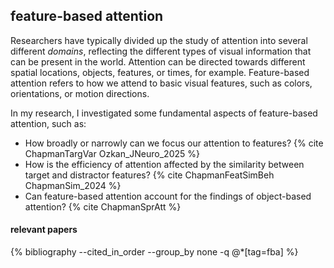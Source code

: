## feature-based attention

Researchers have typically divided up the study of attention into several different _domains_, reflecting the different types of visual information that can be present in the world.
Attention can be directed towards different spatial locations, objects, features, or times, for example.
Feature-based attention refers to how we attend to basic visual features, such as colors, orientations, or motion directions.

In my research, I investigated some fundamental aspects of feature-based attention, such as:

- How broadly or narrowly can we focus our attention to features?
  {% cite ChapmanTargVar Ozkan_JNeuro_2025 %}
- How is the efficiency of attention affected by the similarity between target and distractor features?
  {% cite ChapmanFeatSimBeh ChapmanSim_2024 %}
- Can feature-based attention account for the findings of object-based attention?
  {% cite ChapmanSprAtt %}

#### relevant papers

<div class="publications">
  {% bibliography --cited_in_order --group_by none -q @*[tag=fba] %}
</div>
